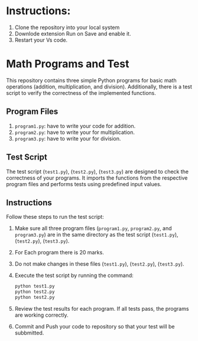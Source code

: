 # Instructions:
1. Clone the repository into your local system
2. Downlode extension Run on Save and enable it.
3. Restart your Vs code.


# Math Programs and Test

This repository contains three simple Python programs for basic math operations (addition, multiplication, and division). Additionally, there is a test script to verify the correctness of the implemented functions.

## Program Files

1. `program1.py`: have to write your code for addition.
2. `program2.py`: have to write your for multiplication.
3. `program3.py`: have to write your for division.

## Test Script

The test script (`test1.py`), (`test2.py`), (`test3.py`) are designed to check the correctness of your programs. It imports the functions from the respective program files and performs tests using predefined input values.

## Instructions

Follow these steps to run the test script:

1. Make sure all three program files (`program1.py`, `program2.py`, and `program3.py`) are in the same directory as the test script (`test1.py`), (`test2.py`), (`test3.py`).
2. For Each program there is 20 marks.
3. Do not make changes in these files (`test1.py`), (`test2.py`), (`test3.py`).
4. Execute the test script by running the command:

    ```bash
    python test1.py
    python test2.py
    python test2.py
    ```

5. Review the test results for each program. If all tests pass, the programs are working correctly.
6. Commit and Push your code to repository so that your test will be subbmitted.

